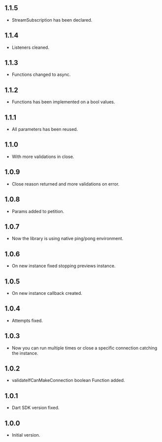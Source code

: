 ## 1.1.5
- StreamSubscription has been declared.

## 1.1.4
- Listeners cleaned.

## 1.1.3
- Functions changed to async.

## 1.1.2
- Functions has been implemented on a bool values.

## 1.1.1
- All parameters has been reused.

## 1.1.0
- With more validations in close.

## 1.0.9
- Close reason returned and more validations on error.

## 1.0.8
- Params added to petition.

## 1.0.7
- Now the library is using native ping/pong environment.

## 1.0.6
- On new instance fixed stopping previews instance.

## 1.0.5
- On new instance callback created.

## 1.0.4
- Attempts fixed.

## 1.0.3
- Now you can run multiple times or close a specific connection catching the instance.

## 1.0.2
- validateIfCanMakeConnection boolean Function added.

## 1.0.1
- Dart SDK version fixed.

## 1.0.0
- Initial version.
